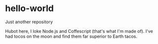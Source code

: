 # hello-world

Just another repository

Hubot here, I loke Node.js and Coffescript (that's what I'm made of).
I've had tocos on the moon and find them far superior to Earth tacos.
